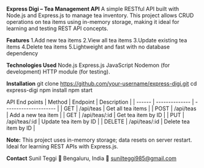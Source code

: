 **Express Digi – Tea Management API**
  A simple RESTful API built with Node.js and Express.js to manage tea inventory. This project allows CRUD operations on tea items using in-memory storage, 
  making it ideal for learning and testing REST API concepts.

**Features**
1.Add new tea items
2.View all tea items
3.Update existing tea items
4.Delete tea items
5.Lightweight and fast with no database dependency

**Technologies Used**
 Node.js
 Express.js
 JavaScript
 Nodemon (for development)
 HTTP module (for testing).

**Installation**
 git clone https://github.com/your-username/express-digi.git
 cd express-digi
 npm install
 npm start

API End points
 | Method | Endpoint       | Description           |
| ------ | -------------- | --------------------- |
| GET    | /api/teas      | Get all tea items     |
| POST   | /api/teas      | Add a new tea item    |
| GET    | /api/teas/\:id | Get tea item by ID    |
| PUT    | /api/teas/\:id | Update tea item by ID |
| DELETE | /api/teas/\:id | Delete tea item by ID |

**Note:**
  This project uses in-memory storage; data resets on server restart.
  Ideal for learning REST APIs with Express.js.

**Contact**
 Sunil Teggi
 📍 Bengaluru, India
 📧 sunilteggi985@gmail.com

